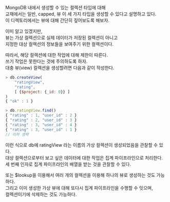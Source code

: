 <p>
MongoDB 내에서 생성할 수 있는 컬렉션 타입에 대해<br />
교재에서는 일반, capped, 뷰 이 세 가지 타입을 생성할 수 있다고 설명하고 있다.<br />
이 디렉토리에서는 뷰에 대해 간단히 짚어보도록 해보자.    
</p>

<p>
이미 알고 있겠지만, <br />
뷰는 가상 컬렉션으로 실제 데이터가 저장된 컬렉션이 아니고 <br />
지정한 대상 컬렉션의 정보들을 보여주기 위한 컬렉션이다.    
</p>

<p>
따라서, 해당 컬렉션에 대한 작업에 대해 제한이 따른다.<br />
쓰기 작업은 못한다는 것에 주의하도록 하자.<br />
대충 뷰(view) 컬렉션을 생성할려면 다음과 같이 작성한다.    
</p>

```javascript
> db.createView(
    "ratingView", 
    "rating", 
    [ {$project: {_id: 0}} ]
)
{ "ok" : 1 }

> db.ratingView.find()
{ "rating" : 1, "user_id" : 2 }
{ "rating" : 2, "user_id" : 3 }
{ "rating" : 3, "user_id" : 4 }
{ "rating" : 3, "user_id" : 1 }
// 이하 생략
```
<p>
이런 식으로 db에 ratingView 라는 이름의 가상 컬렉션이 생성되었음을 관찰할 수 있다.<br />
대상 컬렉션으로부터 보고 싶은 데이터에 대한 작업은 집계 파이프라인으로 처리한다.<br />
세 번째 인자로 집계 파이프라인의 배열을 받는 것을 관찰할 수 있다.   
</p>

<p>
또는 $lookup을 이용해서 여러 개의 컬렉션을 이용해 하나의 뷰로 생성하는 것도 가능하다.<br />
그리고 이미 생성한 가상 뷰에 대해 또다시 집계 파이프라인을 수행할 수 잇으며,<br />
컬렉션이기에 삭제하는 것도 가능하다.   
</p>
